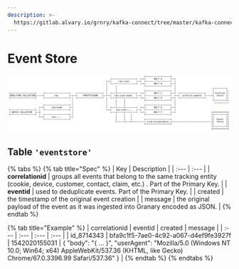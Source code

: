 ```yaml
---
description: >-
  https://gitlab.alvary.io/grnry/kafka-connect/tree/master/kafka-connect-to-postgres
---
```


# Event Store

![](../.gitbook/assets/eventstore.png)

## Table `'eventstore'`

{% tabs %}
{% tab title="Spec" %}
| Key | Description |
| :--- | :--- |
| **correlationid**  | groups all events that belong to the same tracking entity \(cookie, device, customer, contact, claim, etc.\) . Part of the Primary Key. |
| **eventid**  | used to deduplicate events. Part of the Primary Key. |
| created  | the timestamp of the original event creation |
| message  | the original payload of the event as it was ingested into Granary encoded as JSON. |
{% endtab %}

{% tab title="Example" %}
| correlationid | eventid | created | message |
| :--- | :--- | :--- | :--- |
| id\_8714343 | bfa9c1f5-7ae0-4c92-a067-d4ef9fe3927f | 1542020155031 | { "body": "{ ... }", "userAgent": "Mozilla/5.0 \(Windows NT 10.0; Win64; x64\) AppleWebKit/537.36 \(KHTML, like Gecko\) Chrome/67.0.3396.99 Safari/537.36" } |
{% endtab %}
{% endtabs %}



